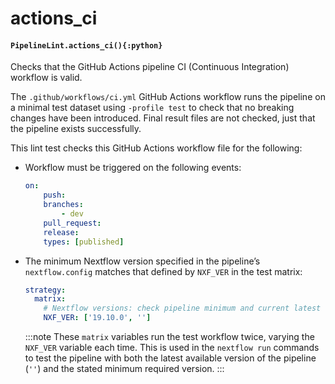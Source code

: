 # actions\_ci

#### `PipelineLint.actions_ci(){:python}`

Checks that the GitHub Actions pipeline CI (Continuous Integration) workflow is valid.

The `.github/workflows/ci.yml` GitHub Actions workflow runs the pipeline on a minimal test
dataset using `-profile test` to check that no breaking changes have been introduced.
Final result files are not checked, just that the pipeline exists successfully.

This lint test checks this GitHub Actions workflow file for the following:

* Workflow must be triggered on the following events:
  ```yaml
  on:
      push:
      branches:
          - dev
      pull_request:
      release:
      types: [published]
  ```
* The minimum Nextflow version specified in the pipeline’s `nextflow.config` matches that defined by `NXF_VER` in the test matrix:

  ```yaml
  strategy:
    matrix:
      # Nextflow versions: check pipeline minimum and current latest
      NXF_VER: ['19.10.0', '']
  ```

  :::note
  These `matrix` variables run the test workflow twice, varying the `NXF_VER` variable each time.
  This is used in the `nextflow run` commands to test the pipeline with both the latest available version
  of the pipeline (`''`) and the stated minimum required version.
  :::
